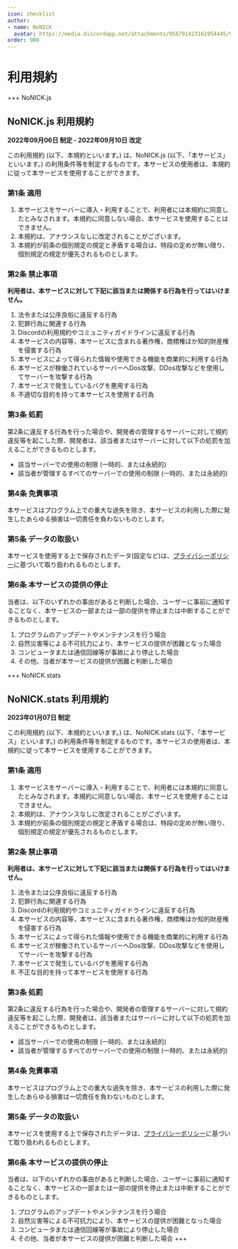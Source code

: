 ```yaml
---
icon: checklist
author: 
- name: NoNICK
  avatar: https://media.discordapp.net/attachments/958791423161954445/975266759529623652/-3.png?width=663&height=663
order: 900
---
```

# 利用規約

+++ NoNICK.js
## NoNICK.js 利用規約

**2022年09月06日 制定 - 2022年09月10日 改定**<br>

この利用規約 (以下、本規約といいます。) は、NoNICK.js (以下、「本サービス」といいます。) の利用条件等を制定するものです。本サービスの使用者は、本規約に従って本サービスを使用することができます。

### 第1条 適用
1. 本サービスをサーバーに導入・利用することで、利用者には本規約に同意したとみなされます。本規約に同意しない場合、本サービスを使用することはできません。
1. 本規約は、アナウンスなしに改定されることがございます。
1. 本規約が前条の個別規定の規定と矛盾する場合は、特段の定めが無い限り、個別規定の規定が優先されるものとします。

### 第2条 禁止事項
**利用者は、本サービスに対して下記に該当または関係する行為を行ってはいけません。**
1. 法令または公序良俗に違反する行為
1. 犯罪行為に関連する行為
1. Discordの利用規約やコミュニティガイドラインに違反する行為
1. 本サービスの内容等，本サービスに含まれる著作権，商標権ほか知的財産権を侵害する行為
1. 本サービスによって得られた情報や使用できる機能を商業的に利用する行為
1. 本サービスが稼働されているサーバーへDos攻撃、DDos攻撃などを使用してサーバーを攻撃する行為
1. 本サービスで発生しているバグを悪用する行為
1. 不適切な目的を持って本サービスを使用する行為

### 第3条 処罰
第2条に違反する行為を行った場合や、開発者の管理するサーバーに対して規約違反等を起こした際、開発者は、該当者またはサーバーに対して以下の処罰を加えることができるものとします。
* 該当サーバーでの使用の制限 (一時的、または永続的)
* 該当者が管理するすべてのサーバーでの使用の制限 (一時的、または永続的)

### 第4条 免責事項
本サービスはプログラム上での重大な過失を除き、本サービスの利用した際に発生したあらゆる損害は一切責任を負わないものとします。

### 第5条 データの取扱い
本サービスを使用する上で保存されたデータ(設定など)は、[プライバシーポリシー](/important/privacy-policy.md)に基づいて取り扱われるものとします。

### 第6条 本サービスの提供の停止
当者は、以下のいずれかの事由があると判断した場合、ユーザーに事前に通知することなく、本サービスの一部または一部の提供を停止または中断することができるものとします。
1. プログラムのアップデートやメンテナンスを行う場合
1. 自然災害等による不可抗力により、本サービスの提供が困難となった場合
1. コンピュータまたは通信回線等が事故により停止した場合
1. その他、当者が本サービスの提供が困難と判断した場合

+++ NoNICK.stats
## NoNICK.stats 利用規約

**2023年01月07日 制定**<br>

この利用規約 (以下、本規約といいます。) は、NoNICK.stats (以下、「本サービス」といいます。) の利用条件等を制定するものです。本サービスの使用者は、本規約に従って本サービスを使用することができます。

### 第1条 適用
1. 本サービスをサーバーに導入・利用することで、利用者には本規約に同意したとみなされます。本規約に同意しない場合、本サービスを使用することはできません。
1. 本規約は、アナウンスなしに改定されることがございます。
1. 本規約が前条の個別規定の規定と矛盾する場合は、特段の定めが無い限り、個別規定の規定が優先されるものとします。

### 第2条 禁止事項
**利用者は、本サービスに対して下記に該当または関係する行為を行ってはいけません。**
1. 法令または公序良俗に違反する行為
1. 犯罪行為に関連する行為
1. Discordの利用規約やコミュニティガイドラインに違反する行為
1. 本サービスの内容等，本サービスに含まれる著作権，商標権ほか知的財産権を侵害する行為
1. 本サービスによって得られた情報や使用できる機能を商業的に利用する行為
1. 本サービスが稼働されているサーバーへDos攻撃、DDos攻撃などを使用してサーバーを攻撃する行為
1. 本サービスで発生しているバグを悪用する行為
1. 不正な目的を持って本サービスを使用する行為

### 第3条 処罰
第2条に違反する行為を行った場合や、開発者の管理するサーバーに対して規約違反等を起こした際、開発者は、該当者またはサーバーに対して以下の処罰を加えることができるものとします。
* 該当サーバーでの使用の制限 (一時的、または永続的)
* 該当者が管理するすべてのサーバーでの使用の制限 (一時的、または永続的)

### 第4条 免責事項
本サービスはプログラム上での重大な過失を除き、本サービスの利用した際に発生したあらゆる損害は一切責任を負わないものとします。

### 第5条 データの取扱い
本サービスを使用する上で保存されたデータは、[プライバシーポリシー](/important/privacy-policy.md)に基づいて取り扱われるものとします。

### 第6条 本サービスの提供の停止
当者は、以下のいずれかの事由があると判断した場合、ユーザーに事前に通知することなく、本サービスの一部または一部の提供を停止または中断することができるものとします。
1. プログラムのアップデートやメンテナンスを行う場合
1. 自然災害等による不可抗力により、本サービスの提供が困難となった場合
1. コンピュータまたは通信回線等が事故により停止した場合
1. その他、当者が本サービスの提供が困難と判断した場合
+++